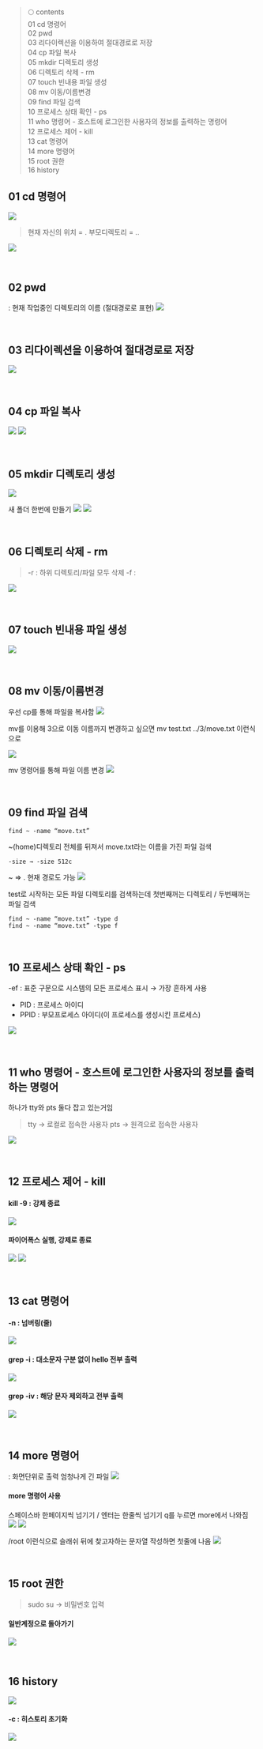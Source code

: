 > 🌕 contents <br>
01 cd 명령어 <br>
02 pwd <br>
03 리다이렉션을 이용하여 절대경로로 저장 <br>
04 cp 파일 복사 <br>
05 mkdir 디렉토리 생성 <br>
06 디렉토리 삭제 - rm <br>
07 touch 빈내용 파일 생성 <br>
08 mv 이동/이름변경 <br>
09 find 파일 검색 <br>
10 프로세스 상태 확인 - ps <br>
11 who 명령어 - 호스트에 로그인한 사용자의 정보를 출력하는 명령어 <br>
12 프로세스 제어 - kill <br>
13 cat 명령어 <br>
14 more 명령어 <br>
15 root 권한 <br>
16 history <br>


## 01 cd 명령어
![](https://velog.velcdn.com/images/hrnn00/post/27a0746f-0db6-422f-83e0-95d9aaf3eaec/image.png)

>  현재 자신의 위치 = .
 부모디렉토리 = ..

![](https://velog.velcdn.com/images/hrnn00/post/7f9e7a0b-fad5-45f2-be64-39841c3bf039/image.png)

<br>

## 02 pwd
: 현재 작업중인 디렉토리의 이름 (절대경로로 표현)
![](https://velog.velcdn.com/images/hrnn00/post/d89f24d9-f373-4bb6-ad12-7426289030ef/image.png)

<br>

## 03 리다이렉션을 이용하여 절대경로로 저장
![](https://velog.velcdn.com/images/hrnn00/post/f6eeeba3-60be-4bb7-a384-2b34aecfbc64/image.png)

<br>

## 04 cp 파일 복사
![](https://velog.velcdn.com/images/hrnn00/post/6fbf0a3f-584e-45a7-9f4f-adfac769fc88/image.png)
![](https://velog.velcdn.com/images/hrnn00/post/3f78fae5-6543-43be-92d4-ce6f8edcedd7/image.png)

<br>

## 05 mkdir 디렉토리 생성
![](https://velog.velcdn.com/images/hrnn00/post/17e3a69a-8b19-405a-82c9-30001131a3ec/image.png)


새 폴더 한번에 만들기
![](https://velog.velcdn.com/images/hrnn00/post/60a4f6e3-dbec-4bef-8acb-2db0d106ca0d/image.png)
![](https://velog.velcdn.com/images/hrnn00/post/bb542107-402c-4e8a-b663-c3ba95ac7380/image.png)

<br>

## 06 디렉토리 삭제 - rm
> -r : 하위 디렉토리/파일 모두 삭제
-f :

![](https://velog.velcdn.com/images/hrnn00/post/464f14af-3094-4a9b-b9b3-a06afcf0c382/image.png)

<br>

## 07 touch 빈내용 파일 생성
![](https://velog.velcdn.com/images/hrnn00/post/150031bf-6969-4c0c-958c-f57a2fe321ae/image.png)

<br>

## 08 mv 이동/이름변경
우선 cp를 통해 파일을 복사함
![](https://velog.velcdn.com/images/hrnn00/post/a29afeca-befd-491d-8b10-f5d68233c7ef/image.png)


mv를 이용해 3으로 이동
이름까지 변경하고 싶으면 mv test.txt ../3/move.txt 이런식으로

![](https://velog.velcdn.com/images/hrnn00/post/bf2c4f7b-2186-4f23-9c1b-287d8af53447/image.png)


mv 명령어를 통해 파일 이름 변경
![](https://velog.velcdn.com/images/hrnn00/post/eb66ed50-05a7-4df4-bc6e-ac0aeb1c7527/image.png)

<br>

## 09 find 파일 검색
```
find ~ -name “move.txt”
```
~(home)디렉토리 전체를 뒤져서 move.txt라는 이름을 가진 파일 검색

```
-size → -size 512c
```
~ ⇒ . 현재 경로도 가능
![](https://velog.velcdn.com/images/hrnn00/post/344cb02e-3ea4-420f-b7b8-03dc0c3fd316/image.png)


test로 시작하는 모든 파일 디렉토리를 검색하는데
첫번째꺼는 디렉토리 / 두번째꺼는 파일 검색

```
find ~ -name “move.txt” -type d
find ~ -name “move.txt” -type f
```

<br>

## 10 프로세스 상태 확인 - ps

-ef : 표준 구문으로 시스템의 모든 프로세스 표시 → 가장 흔하게 사용

- PID : 프로세스 아이디
- PPID : 부모프로세스 아이디(이 프로세스를 생성시킨 프로세스)

![](https://velog.velcdn.com/images/hrnn00/post/c3dab4bd-8014-44f5-b8bf-04fb4d583673/image.png)

<br>

## 11 who 명령어 - 호스트에 로그인한 사용자의 정보를 출력하는 명령어
하나가 tty와 pts 둘다 잡고 있는거임

> tty → 로컬로 접속한 사용자
pts → 원격으로 접속한 사용자

![](https://velog.velcdn.com/images/hrnn00/post/87e2b59e-b8e3-4d23-884b-c7ae0e3167b2/image.png)

<br>

## 12 프로세스 제어 - kill

#### kill -9 : 강제 종료
![](https://velog.velcdn.com/images/hrnn00/post/66b962d2-921d-437b-94bf-1019b229b276/image.png)


#### 파이어폭스 실행, 강제로 종료
![](https://velog.velcdn.com/images/hrnn00/post/179daa13-22b6-49cf-94cf-4dfd18aa3850/image.png)
![](https://velog.velcdn.com/images/hrnn00/post/2c2dadda-1e9f-4de5-9b5a-52ec8a6621a6/image.png)

<br>

## 13 cat 명령어
#### -n : 넘버링(줄)
![](https://velog.velcdn.com/images/hrnn00/post/4b21ee42-2591-4714-8e55-4d4fc97e9ab9/image.png)


#### grep -i : 대소문자 구분 없이 hello 전부 출력
![](https://velog.velcdn.com/images/hrnn00/post/51addaaa-76c1-4839-bf8d-631299f97f0f/image.png)


#### grep -iv : 해당 문자 제외하고 전부 출력
![](https://velog.velcdn.com/images/hrnn00/post/2e8e297e-49f7-465f-a7fa-1f8114c4a992/image.png)

<br>

## 14 more 명령어
: 화면단위로 출력
엄청나게 긴 파일
![](https://velog.velcdn.com/images/hrnn00/post/b03ae549-4d1f-4ee3-8f66-4831d82f5c61/image.png)


#### more 명령어 사용
스페이스바 한페이지씩 넘기기 / 엔터는 한줄씩 넘기기
q를 누르면 more에서 나와짐
![](https://velog.velcdn.com/images/hrnn00/post/a3a8fa7d-f871-42ee-a62d-a7e8fc16c53a/image.png)
![](https://velog.velcdn.com/images/hrnn00/post/54aa7580-2a2e-4d8e-a9ec-8ca1736ec5e8/image.png)

/root 이런식으로 슬래쉬 뒤에 찾고자하는 문자열 작성하면 첫줄에 나옴
![](https://velog.velcdn.com/images/hrnn00/post/ac4e7ede-5689-4cbf-8347-897341b2a875/image.png)

<br>

## 15 root 권한
> sudo su → 비밀번호 입력

#### 일반계정으로 돌아가기
![](https://velog.velcdn.com/images/hrnn00/post/15e0406f-20fb-4374-bcce-fa3003e7005d/image.png)

<br>

## 16 history
![](https://velog.velcdn.com/images/hrnn00/post/ebc5e054-b3b2-4e1f-8495-95b657723218/image.png)

#### -c : 히스토리 초기화
![](https://velog.velcdn.com/images/hrnn00/post/314f92d6-7812-44ef-acd4-b06d100a0195/image.png)
